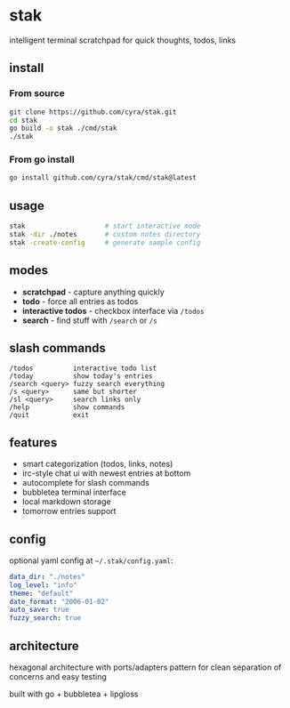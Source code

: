 # stak

intelligent terminal scratchpad for quick thoughts, todos, links

## install

### From source
```bash
git clone https://github.com/cyra/stak.git
cd stak
go build -o stak ./cmd/stak
./stak
```

### From go install
```bash
go install github.com/cyra/stak/cmd/stak@latest
```

## usage

```bash
stak                    # start interactive mode
stak -dir ./notes       # custom notes directory  
stak -create-config     # generate sample config
```

## modes

- **scratchpad** - capture anything quickly
- **todo** - force all entries as todos
- **interactive todos** - checkbox interface via `/todos`
- **search** - find stuff with `/search` or `/s`

## slash commands

```
/todos          interactive todo list
/today          show today's entries  
/search <query> fuzzy search everything
/s <query>      same but shorter
/sl <query>     search links only
/help           show commands
/quit           exit
```

## features

- smart categorization (todos, links, notes)
- irc-style chat ui with newest entries at bottom
- autocomplete for slash commands
- bubbletea terminal interface
- local markdown storage
- tomorrow entries support

## config

optional yaml config at `~/.stak/config.yaml`:

```yaml
data_dir: "./notes"
log_level: "info"
theme: "default" 
date_format: "2006-01-02"
auto_save: true
fuzzy_search: true
```

## architecture  

hexagonal architecture with ports/adapters pattern for clean separation of concerns and easy testing

built with go + bubbletea + lipgloss
